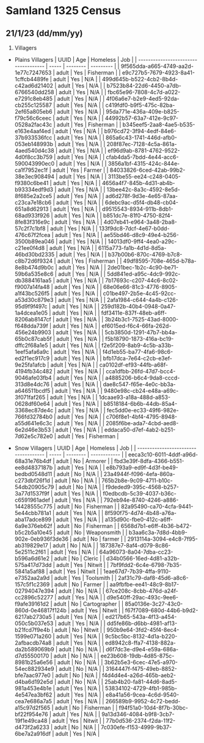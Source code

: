 # Samland 1325 Census
## 21/1/23 (dd/mm/yy)

1. Villagers 

- Plains Villagers
| UUID                                 | Age   | Homeless | Job       |
| ------------------------------------ | ----- | -------- | --------- |
| 9f565dda-a665-4749-aa2d-1e77c7247653 | adult | Yes      | Fisherman |
| e9c727b5-7679-4923-8a41-1cffcb4489fe | adult | Yes      | N/A       |
| 499d645b-b522-4cb2-8b4d-c42ad6d21402 | adult | Yes      | N/A       |
| b7523b84-22d6-4450-a7db-6766540dd258 | adult | Yes      | N/A       |
| fbc65e96-7808-4c7d-a022-e7291c8eb485 | adult | Yes      | N/A       |
| 4f06a6e7-b2e9-4ed5-92da-cb255c125587 | adult | Yes      | N/A       |
| c419fdf0-b9f5-475c-82ba-2ef65a805eb6 | adult | Yes      | N/A       |
| 95da771e-436a-409e-b825-f79c56c6ceec | adult | Yes      | N/A       |
| 44992b57-63a7-412e-9c97-0528a2fac43c | adult | Yes      | Fisherman |
| b345eef5-2aa8-4ae5-b535-e163e4aaf4ed | adult | Yes      | N/A       |
| b976cd72-3f94-4edf-84e6-37b933536fcc | adult | Yes      | N/A       |
| 865a6c43-1741-446d-afb0-053eb148993b | adult | Yes      | N/A       |
| 208f87ec-7128-4c5a-861a-4aed540d4c38 | adult | Yes      | N/A       |
| ef96d9ab-8781-4762-9522-4d0f8cc3b759 | adult | Yes      | N/A       |
| cfab4da5-7bdd-4e44-acc6-590043990ec0 | adult | Yes      | N/A       |
| 3856a1bf-4315-424c-844e-ca1f7952ec1f | adult | Yes      | Farmer    |
| 84033826-6ced-42ab-99b2-38e3ec908494 | adult | Yes      | N/A       |
| 3113be55-ee24-c248-0405-f9380c6be41  | adult | Yes      | N/A       |
| 4656a4f7-845b-4d31-ab4b-b93334edf9d3 | adult | Yes      | N/A       |
| 13bee42c-8a3c-4592-8e5d-8f685e2a2ce5 | adult | Yes      | N/A       |
| ad6d278f-9d3e-4e65-87aa-c23ca7e18cb6 | adult | Yes      | N/A       |
| 6debc9ac-d5f4-db48-cb04-651a8d62913  | adult | Yes      | N/A       |
| d9515543-8934-911b-8db1-68ad933f926  | adult | Yes      | N/A       |
| b851dc7e-81f0-4750-82f4-8fe83f316e9c | adult | Yes      | N/A       |
| 4d07eb41-e964-3a48-2ba8-57c2f7c1bf8  | adult | Yes      | N/A       |
| 133f9dc8-7dcf-4e67-b0dd-476c67f2fcea | adult | Yes      | N/A       |
| ae55bd46-d8c9-49e4-b256-3500b89ea046 | adult | Yes      | N/A       |
| 14013df0-9ff4-4ea0-a29c-c21ee0f4d8   | adult | Yes      | N/A       |
| 6115a773-fa1b-4d1d-8d5a-46bd30bd2335 | adult | Yes      | N/A       |
| b37b00b6-870c-4769-b7c8-c8b72d6f9324 | adult | Yes      | Fisherman |
| 49df8595-708e-465d-b78a-8e8b474d9b0c | adult | Yes      | N/A       |
| 2de01bec-1b2c-4c90-be71-59b6a535e8c6 | adult | Yes      | N/A       |
| 5dd841ed-a95c-4dc9-992c-db3884161aa5 | adult | Yes      | N/A       |
| 7b17693c-c207-44c6-8c02-f9007a14fa48 | adult | Yes      | N/A       |
| 68e06e66-81c3-4776-8905-a1f43bc526f5 | adult | Yes      | N/A       |
| c01be497-2b5e-4c45-92cc-a53d30c879e3 | adult | Yes      | N/A       |
| 2afa1984-c644-4a4b-c126-95d9f9f497c  | adult | Yes      | N/A       |
| 259d182b-40b4-0948-0a47-1a4dcea1e05  | adult | Yes      | N/A       |
| fdf3411e-837f-48eb-a6ff-8206ab8147cf | adult | Yes      | N/A       |
| 3b24b3c1-7525-43ad-8000-f648dda739f  | adult | Yes      | N/A       |
| ef6015ed-f6c4-66fa-262d-456e24b9903  | adult | Yes      | N/A       |
| 5cb3850d-1291-47b7-bb4a-65b0c87cab5f | adult | Yes      | N/A       |
| f5b18790-1873-416a-bc19-dffc2f68a1e5 | adult | Yes      | N/A       |
| f2e5f209-8ab9-4c5b-a33b-1eef5afa6a9c | adult | Yes      | N/A       |
| f4d1eb55-ba77-4fa6-98c6-ed2f1ec917c9 | adult | Yes      | N/A       |
| bfb17dca-7e64-c2cb-e3ef-9e25fa1afcb  | adult | Yes      | N/A       |
| ca0102df-ef93-44fb-a68f-4194fb34c482 | adult | Yes      | N/A       |
| cca1dfbb-26fd-47d7-bcc4-9046afe03fb4 | adult | Yes      | N/A       |
| a4885206-b6c4-9da8-cccd-313d8e4dc76  | adult | Yes      | N/A       |
| dae8c547-f65e-4e0c-bb3a-a646511bcdf5 | adult | Yes      | N/A       |
| 9480e98c-cb24-e48a-a69c-3f071faf265  | adult | Yes      | N/A       |
| 1dcaae93-a18a-488d-a853-0628df60e64  | adult | Yes      | N/A       |
| b8518184-6b6b-44db-85a4-3368ec87de4c | adult | Yes      | N/A       |
| fec5dd0e-ec33-49f6-982e-766fd32784b0 | adult | Yes      | N/A       |
| c706f8e1-4bf4-4795-8948-a55d641e6c3c | adult | Yes      | N/A       |
| 2085f6be-ada7-4cbd-aed8-6e2d46e3b53  | adult | Yes      | N/A       |
| eddaca50-d7ef-4ab2-b251-7d62e5c782e0 | adult | Yes      | Fisherman |

- Snow Villagers
| UUID                                 | Age   | Homeless | Job          |
| ------------------------------------ | ----- | -------- | ------------ |
| eeca3c10-6011-4ddf-a96d-68a31e76b4df | adult | No       | Armorer      |
| fbd3e39f-8dfa-4366-b551-ee8d4837187b | adult | Yes      | N/A          |
| e8b793a9-ed9f-4d3f-be49-bedbd0548d11 | adult | No       | N/A          |
| 23a4944f-f096-4efa-860a-c273dbf26f1d | adult | No       | N/A          |
| 765b2b8e-9c09-4711-b10c-54db20905c79 | adult | No       | N/A          |
| f9deded9-395c-4568-b257-3a77d1537f9f | adult | Yes      | N/A          |
| f0edbcdb-5c39-4037-b36c-c6591961adef | adult | Yes      | N/A          |
| 792eb94e-8740-4246-a886-14428555c775 | adult | No       | Fisherman    |
| 82a95490-ca70-4cfa-9441-5e44cbb781a1 | adult | Yes      | N/A          |
| 8f590f75-4d74-4b48-a76a-aba17adce899 | adult | Yes      | N/A          |
| a135d90c-fbe0-412c-a6ff-6a9e376eb62f | adult | No       | Fisherman    |
| 6568d7b1-e6ff-4b36-b472-b5c2b5a10e45 | adult | No       | Weaponsmith  |
| b3aa6c3a-7d8d-4bb9-902e-0eb936f3de36 | adult | No       | farmer       |
| 2913114a-3094-e4c8-7f95-ab319829e17  | adult | No       | N/A          |
| 187387e7-8af4-d079-8c86-5e2511c2f61  | adult | Yes      | N/A          |
| 64a96073-8a04-7dba-cc23-b596a6d61e2  | adult | No       | Cleric       |
| d34b0566-16ed-4d81-a32b-575a417d73dd | adult | Yes      | Nitwit       |
| 7bf9fdd2-6c4e-6798-7b35-5841a5af88   | adult | Yes      | Nitwit       |
| 1eae67d7-7b39-4ffa-9110-e7352aa2a9d  | adult | Yes      | Toolsmith    |
| 2af31c79-daf8-45d6-a8c6-157c5f1c2369 | adult | No       | Farmer       |
| aa9fbfbe-ee41-48c9-8b17-02794047e394 | adult | No       | N/A          |
| 67ce208c-8cbb-476d-a24f-cc2896c52277 | adult | Yes      | N/A          |
| d9e540ff-29ac-493c-9ee6-f9afe39161d2 | adult | No       | Cartographer |
| 85a0136e-3c27-43c0-860d-0e46817f124b | adult | Yes      | Nitwit       |
| f67f7089-680d-44b6-b9d2-6217ab2730a5 | adult | Yes      | N/A          |
| ed217b65-543a-4f13-a454-050c5b037e53 | adult | Yes      | N/A          |
| dd5fe86b-d6bb-4981-af13-b21fcd7f9e4b | adult | No       | Nitwit       |
| 950b9e64-3fd2-45f4-8ec4-1599e071a260 | adult | Yes      | N/A          |
| 9c5bc5bc-8132-4d1a-b220-2afbacdb74a8 | adult | Yes      | N/A          |
| ed8942c8-ffa7-4138-882a-da2b589069b9 | adult | No       | N/A          |
| d6f7dc3e-d9e4-e59a-686a-d7d55500170  | adult | No       | N/A          |
| ee23b608-19db-4d85-875c-8981b25a6e56 | adult | No       | N/A          |
| 3b62b5e3-6cec-47e5-a970-54ec882934e9 | adult | No       | N/A          |
| 3164447f-f475-49eb-8852-bfe7aac977e0 | adult | No       | N/A          |
| f4d4d4e4-a26d-465b-aeb2-d4ba6d192e5d | adult | No       | N/A          |
| 25ab4b20-fa81-44d6-8ad5-981a453e4b1e | adult | Yes      | N/A          |
| 53834102-4729-4fb1-985b-4e547ea3bf62 | adult | Yes      | N/A          |
| e8a41a56-9cea-4c6d-9540-cea7e686a7a5 | adult | Yes      | N/A          |
| 266589b9-9952-4c72-bedd-a15c97d2f565 | adult | No       | Fisherman    |
| f94f51a0-10d4-8f7b-30bc-bf22f954e76  | adult | Yes      | N/A          |
| 9a13d346-4084-b9f8-3cb7-19f1e49ca48  | adult | Yes      | Nitwit       |
| 77b0d536-2374-f2da-11f2-d473f2a6233  | adult | No       | N/A          |
| 7c030efe-f153-4999-9b37-6be7a2a916df | adult | Yes      | N/A          |

